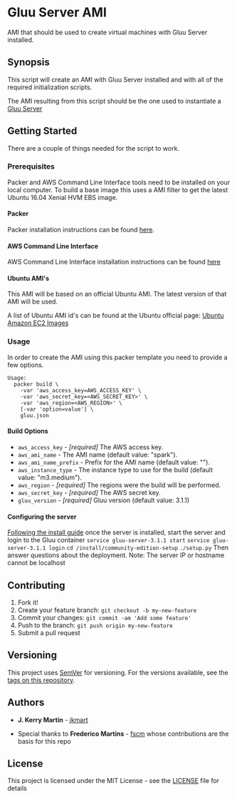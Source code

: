 # Gluu Server AMI

AMI that should be used to create virtual machines with Gluu Server installed.

## Synopsis

This script will create an AMI with Gluu Server installed and with all of the
required initialization scripts.

The AMI resulting from this script should be the one used to instantiate a
[Gluu Server](https://gluu.org/docs/ce/installation-guide/install/)

## Getting Started

There are a couple of things needed for the script to work.

### Prerequisites

Packer and AWS Command Line Interface tools need to be installed on your local
computer.
To build a base image this uses a AMI filter to get the latest Ubuntu 16.04 Xenial HVM EBS image.

#### Packer

Packer installation instructions can be found
[here](https://www.packer.io/docs/installation.html).

#### AWS Command Line Interface

AWS Command Line Interface installation instructions can be found [here](http://docs.aws.amazon.com/cli/latest/userguide/installing.html)

#### Ubuntu AMI's

This AMI will be based on an official Ubuntu AMI. The latest version of that
AMI will be used.

A list of Ubuntu AMI id's can be found at the Ubuntu official page:
[Ubuntu Amazon EC2 Images](https://cloud-images.ubuntu.com/locator/ec2/)

### Usage

In order to create the AMI using this packer template you need to provide a
few options.

```
Usage:
  packer build \
    -var 'aws_access_key=AWS_ACCESS_KEY' \
    -var 'aws_secret_key=<AWS_SECRET_KEY>' \
    -var 'aws_region=<AWS_REGION>' \
    [-var 'option=value'] \
    gluu.json
```

#### Build Options

- `aws_access_key` - *[required]* The AWS access key.
- `aws_ami_name` - The AMI name (default value: "spark").
- `aws_ami_name_prefix` - Prefix for the AMI name (default value: "").
- `aws_instance_type` - The instance type to use for the build (default value: "m3.medium").
- `aws_region` - *[required]* The regions were the build will be performed.
- `aws_secret_key` - *[required]* The AWS secret key.
- `gluu_version` - *[required]* Gluu version (default value: 3.1.1)


#### Configuring the server

[Following the install guide](https://gluu.org/docs/ce/installation-guide/install/) once the server is installed, start
the server and login to the Gluu container
`service gluu-server-3.1.1 start`
`service gluu-server-3.1.1 login`
`cd /install/community-edition-setup`
`./setup.py`
Then answer questions about the deployment.
Note: The server IP or hostname cannot be localhost

## Contributing

1. Fork it!
2. Create your feature branch: `git checkout -b my-new-feature`
3. Commit your changes: `git commit -am 'Add some feature'`
4. Push to the branch: `git push origin my-new-feature`
5. Submit a pull request

## Versioning

This project uses [SemVer](http://semver.org/) for versioning. For the versions
available, see the [tags on this repository](https://github.com/fscm/packer-aws-spark/tags).

## Authors

* **J. Kerry Martin** - [jkmart](https://github.com/jkmart)

* Special thanks to **Frederico Martins** - [fscm](https://github.com/fscm) whose contributions are the basis for this repo

## License

This project is licensed under the MIT License - see the [LICENSE](LICENSE)
file for details